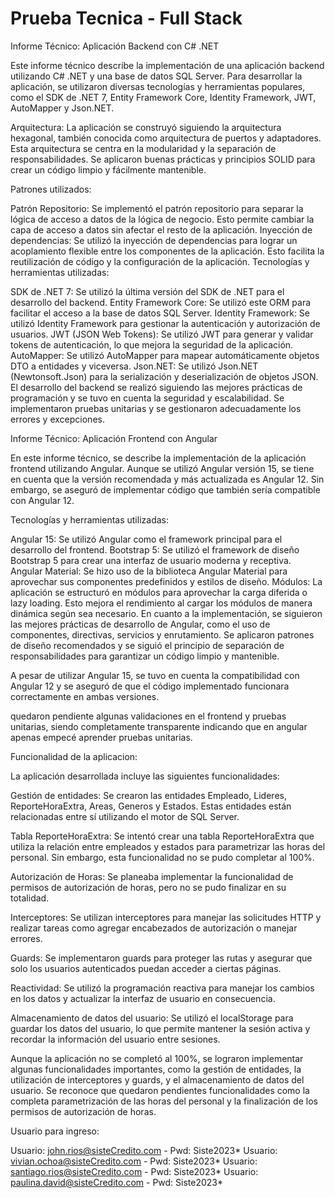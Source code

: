 # Prueba Tecnica - Full Stack


Informe Técnico: Aplicación Backend con C# .NET

Este informe técnico describe la implementación de una aplicación backend utilizando C# .NET y una base de datos SQL Server. Para desarrollar la aplicación, se utilizaron diversas tecnologías y herramientas populares, como el SDK de .NET 7, Entity Framework Core, Identity Framework, JWT, AutoMapper y Json.NET.

Arquitectura:
La aplicación se construyó siguiendo la arquitectura hexagonal, también conocida como arquitectura de puertos y adaptadores. Esta arquitectura se centra en la modularidad y la separación de responsabilidades. Se aplicaron buenas prácticas y principios SOLID para crear un código limpio y fácilmente mantenible.

Patrones utilizados:

Patrón Repositorio: Se implementó el patrón repositorio para separar la lógica de acceso a datos de la lógica de negocio. Esto permite cambiar la capa de acceso a datos sin afectar el resto de la aplicación.
Inyección de dependencias: Se utilizó la inyección de dependencias para lograr un acoplamiento flexible entre los componentes de la aplicación. Esto facilita la reutilización de código y la configuración de la aplicación.
Tecnologías y herramientas utilizadas:

SDK de .NET 7: Se utilizó la última versión del SDK de .NET para el desarrollo del backend.
Entity Framework Core: Se utilizó este ORM para facilitar el acceso a la base de datos SQL Server.
Identity Framework: Se utilizó Identity Framework para gestionar la autenticación y autorización de usuarios.
JWT (JSON Web Tokens): Se utilizó JWT para generar y validar tokens de autenticación, lo que mejora la seguridad de la aplicación.
AutoMapper: Se utilizó AutoMapper para mapear automáticamente objetos DTO a entidades y viceversa.
Json.NET: Se utilizó Json.NET (Newtonsoft.Json) para la serialización y deserialización de objetos JSON.
El desarrollo del backend se realizó siguiendo las mejores prácticas de programación y se tuvo en cuenta la seguridad y escalabilidad. Se implementaron pruebas unitarias y se gestionaron adecuadamente los errores y excepciones.




Informe Técnico: Aplicación Frontend con Angular

En este informe técnico, se describe la implementación de la aplicación frontend utilizando Angular. Aunque se utilizó Angular versión 15, se tiene en cuenta que la versión recomendada y más actualizada es Angular 12. Sin embargo, se aseguró de implementar código que también sería compatible con Angular 12.

Tecnologías y herramientas utilizadas:

Angular 15: Se utilizó Angular como el framework principal para el desarrollo del frontend.
Bootstrap 5: Se utilizó el framework de diseño Bootstrap 5 para crear una interfaz de usuario moderna y receptiva.
Angular Material: Se hizo uso de la biblioteca Angular Material para aprovechar sus componentes predefinidos y estilos de diseño.
Módulos: La aplicación se estructuró en módulos para aprovechar la carga diferida o lazy loading. Esto mejora el rendimiento al cargar los módulos de manera dinámica según sea necesario.
En cuanto a la implementación, se siguieron las mejores prácticas de desarrollo de Angular, como el uso de componentes, directivas, servicios y enrutamiento. Se aplicaron patrones de diseño recomendados y se siguió el principio de separación de responsabilidades para garantizar un código limpio y mantenible.

A pesar de utilizar Angular 15, se tuvo en cuenta la compatibilidad con Angular 12 y se aseguró de que el código implementado funcionara correctamente en ambas versiones.

quedaron pendiente algunas validaciones en el frontend y pruebas unitarias, siendo completamente transparente indicando que en angular apenas empecé aprender pruebas unitarias.




Funcionalidad de la aplicacion:

La aplicación desarrollada incluye las siguientes funcionalidades:

Gestión de entidades: Se crearon las entidades Empleado, Lideres, ReporteHoraExtra, Areas, Generos y Estados. Estas entidades están relacionadas entre sí utilizando el motor de SQL Server.

Tabla ReporteHoraExtra: Se intentó crear una tabla ReporteHoraExtra que utiliza la relación entre empleados y estados para parametrizar las horas del personal. Sin embargo, esta funcionalidad no se pudo completar al 100%.

Autorización de Horas: Se planeaba implementar la funcionalidad de permisos de autorización de horas, pero no se pudo finalizar en su totalidad.

Interceptores: Se utilizan interceptores para manejar las solicitudes HTTP y realizar tareas como agregar encabezados de autorización o manejar errores.

Guards: Se implementaron guards para proteger las rutas y asegurar que solo los usuarios autenticados puedan acceder a ciertas páginas.

Reactividad: Se utilizó la programación reactiva para manejar los cambios en los datos y actualizar la interfaz de usuario en consecuencia.

Almacenamiento de datos del usuario: Se utilizó el localStorage para guardar los datos del usuario, lo que permite mantener la sesión activa y recordar la información del usuario entre sesiones.

Aunque la aplicación no se completó al 100%, se lograron implementar algunas funcionalidades importantes, como la gestión de entidades, la utilización de interceptores y guards, y el almacenamiento de datos del usuario. Se reconoce que quedaron pendientes funcionalidades como la completa parametrización de las horas del personal y la finalización de los permisos de autorización de horas.



Usuario para ingreso: 

Usuario: john.rios@sisteCredito.com - Pwd: Siste2023*
Usuario: vivian.ochoa@sisteCredito.com - Pwd: Siste2023*
Usuario: santiago.rios@sisteCredito.com - Pwd: Siste2023*
Usuario: paulina.david@sisteCredito.com - Pwd: Siste2023*
